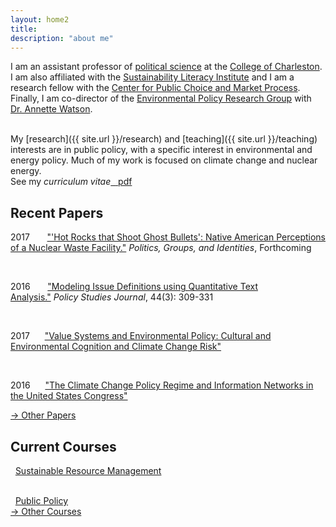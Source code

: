 ```yaml
---
layout: home2
title:
description: "about me"
---
```


I am an assistant professor of [political science](http://polisci.cofc.edu/) at the [College of Charleston](http://cofc.edu/). I am also affiliated with the [Sustainability Literacy Institute](http://sustain.cofc.edu/sustainability-literacy-institute/index.php) and I am a research fellow with the [Center for Public Choice and Market Process](http://sb.cofc.edu/centers/publicchoice/). Finally, I am co-director of the [Environmental Policy Research Group](http://polisci.cofc.edu/student-research/environmental-policy-research-group/index.php) with [Dr. Annette Watson](http://polisci.cofc.edu/about/faculty-staff-listing/watson-annette.php).  

<br />
My [research]({{ site.url }}/research) and [teaching]({{ site.url }}/teaching) interests are in public policy, with a specific interest in environmental and energy policy. Much of my work is focused on climate change and nuclear energy.

<br />
See my <em>curriculum vitae</em><a href="{{ site.url }}/files/nowlinCVshort.pdf" class="badge badge-small">&nbsp;&nbsp;<i class="fa fa-file-pdf-o"></i>&nbsp;pdf</a>


## Recent Papers

<p>2017&nbsp;&nbsp;&nbsp;&nbsp; <i class="fa fa-file"></i>&nbsp;&nbsp;<a href="{{ site.url}}/research/pgi2017.html">"'Hot Rocks that Shoot Ghost Bullets': Native American Perceptions of a Nuclear Waste Facility."</a>&nbsp;<em>Politics, Groups, and Identities</em>,&nbsp;Forthcoming</p>

<br />
<p>2016&nbsp;&nbsp;&nbsp;&nbsp; <i class="fa fa-file"></i>&nbsp;&nbsp;<a href="{{ site.url}}/research/psj2016.html">"Modeling Issue Definitions using Quantitative Text Analysis."</a>&nbsp;<em>Policy Studies Journal</em>,&nbsp;44(3): 309-331</p>

<br />
<p>2017&nbsp;&nbsp;&nbsp;&nbsp;<i class="fa fa-file-o"></i>&nbsp;&nbsp;<a href="{{ site.url}}/research/mpsa2017.html">"Value Systems and Environmental Policy: Cultural and Environmental Cognition and Climate Change Risk"</a></p>

<br />
<p>2016&nbsp;&nbsp;&nbsp;&nbsp;<i class="fa fa-file-o"></i>&nbsp;&nbsp;<a href="{{ site.url}}/research/nowlinMPSA2016.html">"The Climate Change Policy Regime and Information Networks in the United States Congress"</a></p>

<nav class="navbar navbar-right"><a href="{{ site.url }}/research">&rarr; Other Papers</a></nav>

## Current Courses 

<i class="fa fa-mortar-board"></i>&nbsp;&nbsp;<a href="{{ site.url}}/teaching/poli319.html">Sustainable Resource Management</a> 

<br />
<i class="fa fa-mortar-board"></i>&nbsp;&nbsp;<a href="{{ site.url}}/teaching/evss602.html">Public Policy</a>

<nav class="navbar navbar-right"><a href="{{ site.url }}/teaching">&rarr; Other Courses</a></nav>
